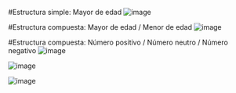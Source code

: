 #Estructura simple: Mayor de edad
![image](https://user-images.githubusercontent.com/99224635/164126710-1644f4bc-0c1f-4d12-a855-1fc053fe8cc4.png)


#Estructura compuesta: Mayor de edad / Menor de edad
![image](https://user-images.githubusercontent.com/99224635/164128783-1280792a-83c7-4cd5-bf8a-25ab41aadc97.png)


#Estructura compuesta: Número positivo / Número neutro / Número negativo
![image](https://user-images.githubusercontent.com/99224635/164130468-dc490e37-5510-4d93-aeda-e1c9b89a1f65.png)

![image](https://user-images.githubusercontent.com/99224635/164130440-d4cf9a55-ba6c-4a86-a185-7b6c0bb1fb89.png)

![image](https://user-images.githubusercontent.com/99224635/164130505-d152d0e5-6624-4e66-a738-81037cbaab48.png)
